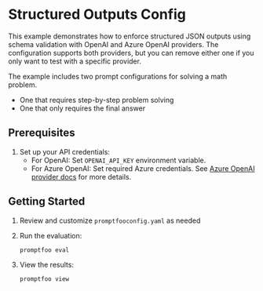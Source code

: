 # Structured Outputs Config

This example demonstrates how to enforce structured JSON outputs using schema validation with OpenAI and Azure OpenAI providers. The configuration supports both providers, but you can remove either one if you only want to test with a specific provider.

The example includes two prompt configurations for solving a math problem.

- One that requires step-by-step problem solving
- One that only requires the final answer

## Prerequisites

1. Set up your API credentials:
   - For OpenAI: Set `OPENAI_API_KEY` environment variable.
   - For Azure OpenAI: Set required Azure credentials. See [Azure OpenAI provider docs](https://promptfoo.dev/docs/providers/azure) for more details.

## Getting Started

1. Review and customize `promptfooconfig.yaml` as needed
2. Run the evaluation:

   ```bash
   promptfoo eval
   ```

3. View the results:

   ```bash
   promptfoo view
   ```

